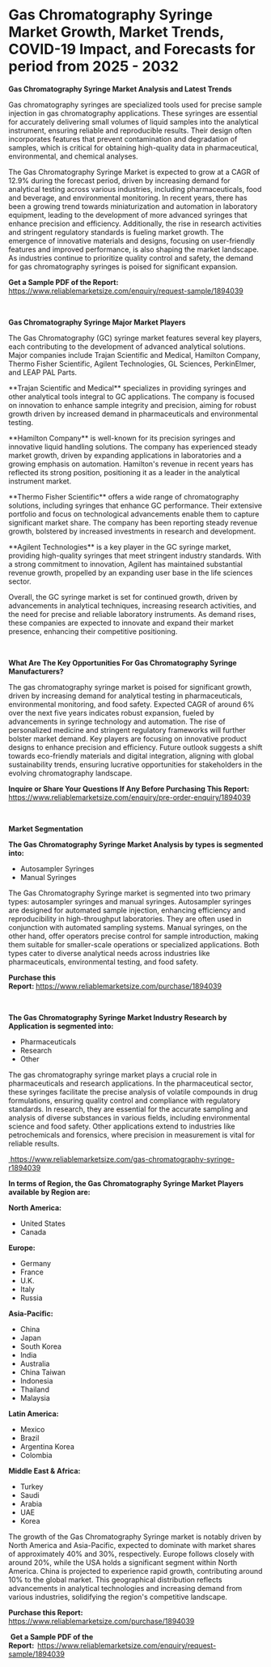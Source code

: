 <p><h1>Gas Chromatography Syringe Market Growth, Market Trends, COVID-19 Impact, and Forecasts for period from 2025 - 2032</h1></p><p><strong>Gas Chromatography Syringe Market Analysis and Latest Trends</strong></p>
<p><p>Gas chromatography syringes are specialized tools used for precise sample injection in gas chromatography applications. These syringes are essential for accurately delivering small volumes of liquid samples into the analytical instrument, ensuring reliable and reproducible results. Their design often incorporates features that prevent contamination and degradation of samples, which is critical for obtaining high-quality data in pharmaceutical, environmental, and chemical analyses.</p><p>The Gas Chromatography Syringe Market is expected to grow at a CAGR of 12.9% during the forecast period, driven by increasing demand for analytical testing across various industries, including pharmaceuticals, food and beverage, and environmental monitoring. In recent years, there has been a growing trend towards miniaturization and automation in laboratory equipment, leading to the development of more advanced syringes that enhance precision and efficiency. Additionally, the rise in research activities and stringent regulatory standards is fueling market growth. The emergence of innovative materials and designs, focusing on user-friendly features and improved performance, is also shaping the market landscape. As industries continue to prioritize quality control and safety, the demand for gas chromatography syringes is poised for significant expansion.</p></p>
<p><strong>Get a Sample PDF of the Report:&nbsp;</strong> <a href="https://www.reliablemarketsize.com/enquiry/request-sample/1894039?utm_campaign=2480&utm_medium=2&utm_source=Github&utm_content=ia&utm_term=13042025&utm_id=gas-chromatography-syringe">https://www.reliablemarketsize.com/enquiry/request-sample/1894039</a></p>
<p>&nbsp;</p>
<p><strong>Gas Chromatography Syringe Major Market Players</strong></p>
<p><p>The Gas Chromatography (GC) syringe market features several key players, each contributing to the development of advanced analytical solutions. Major companies include Trajan Scientific and Medical, Hamilton Company, Thermo Fisher Scientific, Agilent Technologies, GL Sciences, PerkinElmer, and LEAP PAL Parts.</p><p>**Trajan Scientific and Medical** specializes in providing syringes and other analytical tools integral to GC applications. The company is focused on innovation to enhance sample integrity and precision, aiming for robust growth driven by increased demand in pharmaceuticals and environmental testing.</p><p>**Hamilton Company** is well-known for its precision syringes and innovative liquid handling solutions. The company has experienced steady market growth, driven by expanding applications in laboratories and a growing emphasis on automation. Hamilton's revenue in recent years has reflected its strong position, positioning it as a leader in the analytical instrument market.</p><p>**Thermo Fisher Scientific** offers a wide range of chromatography solutions, including syringes that enhance GC performance. Their extensive portfolio and focus on technological advancements enable them to capture significant market share. The company has been reporting steady revenue growth, bolstered by increased investments in research and development.</p><p>**Agilent Technologies** is a key player in the GC syringe market, providing high-quality syringes that meet stringent industry standards. With a strong commitment to innovation, Agilent has maintained substantial revenue growth, propelled by an expanding user base in the life sciences sector.</p><p>Overall, the GC syringe market is set for continued growth, driven by advancements in analytical techniques, increasing research activities, and the need for precise and reliable laboratory instruments. As demand rises, these companies are expected to innovate and expand their market presence, enhancing their competitive positioning.</p></p>
<p>&nbsp;</p>
<p><strong>What Are The Key Opportunities For Gas Chromatography Syringe Manufacturers?</strong></p>
<p><p>The gas chromatography syringe market is poised for significant growth, driven by increasing demand for analytical testing in pharmaceuticals, environmental monitoring, and food safety. Expected CAGR of around 6% over the next five years indicates robust expansion, fueled by advancements in syringe technology and automation. The rise of personalized medicine and stringent regulatory frameworks will further bolster market demand. Key players are focusing on innovative product designs to enhance precision and efficiency. Future outlook suggests a shift towards eco-friendly materials and digital integration, aligning with global sustainability trends, ensuring lucrative opportunities for stakeholders in the evolving chromatography landscape.</p></p>
<p><strong>Inquire or Share Your Questions If Any Before Purchasing This Report:</strong> <a href="https://www.reliablemarketsize.com/enquiry/pre-order-enquiry/1894039?utm_campaign=2480&utm_medium=2&utm_source=Github&utm_content=ia&utm_term=13042025&utm_id=gas-chromatography-syringe">https://www.reliablemarketsize.com/enquiry/pre-order-enquiry/1894039</a></p>
<p>&nbsp;</p>
<p><strong>Market Segmentation</strong></p>
<p><strong>The Gas Chromatography Syringe Market Analysis by types is segmented into:</strong></p>
<p><ul><li>Autosampler Syringes</li><li>Manual Syringes</li></ul></p>
<p><p>The Gas Chromatography Syringe market is segmented into two primary types: autosampler syringes and manual syringes. Autosampler syringes are designed for automated sample injection, enhancing efficiency and reproducibility in high-throughput laboratories. They are often used in conjunction with automated sampling systems. Manual syringes, on the other hand, offer operators precise control for sample introduction, making them suitable for smaller-scale operations or specialized applications. Both types cater to diverse analytical needs across industries like pharmaceuticals, environmental testing, and food safety.</p></p>
<p><strong>Purchase this Report:&nbsp;</strong><a href="https://www.reliablemarketsize.com/purchase/1894039?utm_campaign=2480&utm_medium=2&utm_source=Github&utm_content=ia&utm_term=13042025&utm_id=gas-chromatography-syringe">https://www.reliablemarketsize.com/purchase/1894039</a></p>
<p>&nbsp;</p>
<p><strong>The Gas Chromatography Syringe Market Industry Research by Application is segmented into:</strong></p>
<p><ul><li>Pharmaceuticals</li><li>Research</li><li>Other</li></ul></p>
<p><p>The gas chromatography syringe market plays a crucial role in pharmaceuticals and research applications. In the pharmaceutical sector, these syringes facilitate the precise analysis of volatile compounds in drug formulations, ensuring quality control and compliance with regulatory standards. In research, they are essential for the accurate sampling and analysis of diverse substances in various fields, including environmental science and food safety. Other applications extend to industries like petrochemicals and forensics, where precision in measurement is vital for reliable results.</p></p>
<p><a href="https://www.reliablemarketsize.com/gas-chromatography-syringe-r1894039?utm_campaign=2480&utm_medium=2&utm_source=Github&utm_content=ia&utm_term=13042025&utm_id=gas-chromatography-syringe">&nbsp;https://www.reliablemarketsize.com/gas-chromatography-syringe-r1894039</a></p>
<p><strong>In terms of Region, the Gas Chromatography Syringe Market Players available by Region are:</strong></p>
<p>
    <p> <strong> North America: </strong>
        <ul>
            <li>United States</li>
            <li>Canada</li>
        </ul>
        </p> 
    <p> <strong> Europe: </strong>
        <ul>
            <li>Germany</li>
            <li>France</li>
            <li>U.K.</li>
            <li>Italy</li>
            <li>Russia</li>
        </ul>
        </p> 
    <p> <strong> Asia-Pacific: </strong>
        <ul>
            <li>China</li>
            <li>Japan</li>
            <li>South Korea</li>
            <li>India</li>
            <li>Australia</li>
            <li>China Taiwan</li>
            <li>Indonesia</li>
            <li>Thailand</li>
            <li>Malaysia</li>
        </ul>
        </p> 
    <p> <strong> Latin America: </strong>
        <ul>
            <li>Mexico</li>
            <li>Brazil</li>
            <li>Argentina Korea</li>
            <li>Colombia</li>
        </ul>
        </p> 
    <p> <strong> Middle East & Africa: </strong>
        <ul>
            <li>Turkey</li>
            <li>Saudi</li>
            <li>Arabia</li>
            <li>UAE</li>
            <li>Korea</li>
        </ul>
    </p>
    </p>
<p><p>The growth of the Gas Chromatography Syringe market is notably driven by North America and Asia-Pacific, expected to dominate with market shares of approximately 40% and 30%, respectively. Europe follows closely with around 20%, while the USA holds a significant segment within North America. China is projected to experience rapid growth, contributing around 10% to the global market. This geographical distribution reflects advancements in analytical technologies and increasing demand from various industries, solidifying the region's competitive landscape.</p></p>
<p><strong>Purchase this Report: </strong><a href="https://www.reliablemarketsize.com/purchase/1894039?utm_campaign=2480&utm_medium=2&utm_source=Github&utm_content=ia&utm_term=13042025&utm_id=gas-chromatography-syringe">https://www.reliablemarketsize.com/purchase/1894039</a></p>
<p>&nbsp;<strong>Get a Sample PDF of the Report:&nbsp;&nbsp;</strong><a href="https://www.reliablemarketsize.com/enquiry/request-sample/1894039?utm_campaign=2480&utm_medium=2&utm_source=Github&utm_content=ia&utm_term=13042025&utm_id=gas-chromatography-syringe">https://www.reliablemarketsize.com/enquiry/request-sample/1894039</a></p>
<p><strong></strong></p>
<p><p></p><p></p><p></p></p>